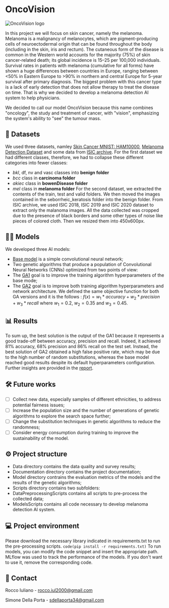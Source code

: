 # OncoVision
 ![OncoVision logo](https://github.com/Rocco000/OncoVision/blob/main/OncoVisionLogo.png)
 
 In this project  we will focus on skin cancer, namely the melanoma. Melanoma is a malignancy of melanocytes, which are pigment-producing cells of neuroectodermal origin that can be found throughout the body (including in the skin, iris and rectum). The cutaneous form of the disease is common in the Western world accounts for the majority (75%) of skin cancer-related death; its global incidence is 15–25 per 100,000 individuals. Survival rates in patients with melanoma (cumulative for all forms) have shown a huge differences between countries in Europe, ranging between <50% in Eastern Europe to >90% in northern and central Europe for 5-year survival after primary diagnosis. The biggest problem with this cancer type is a lack of early detection that does not allow therapy to treat the disease on time. That is why we decided to develop a melanoma detection AI system to help physicians.
 
 We decided to call our model OncoVision because this name combines "oncology", the study and treatment of cancer, with "vision", emphasizing the system's ability to "see" the tumour mass.

 ## 📂 ​Datasets
 
  We used three datasets, namley [Skin Cancer MNIST: HAM10000](https://www.kaggle.com/datasets/kmader/skin-cancer-mnist-ham10000), [Melanoma Detection Dataset](https://www.kaggle.com/datasets/wanderdust/skin-lesion-analysis-toward-melanoma-detection) and some data from [ISIC archive](https://api.isic-archive.com/collections/?pinned=true). For the first dataset we had different classes, therefore, we had to collapse these different categories into fewer classes:
  * _bkl_, df, nv and vasc classes into __benign folder__
  * _bcc_ class in __carcinoma folder__
  * _akiec_ class in __bowenDisease folder__
  * _mel_ class in __melanoma folder__
 For the second dataset, we extracted the contents of the train, test and valid folders. We then moved the images contained in the seborrheic_keratosis folder into the benign folder.
 From ISIC archive, we used ISIC 2018, ISIC 2019 and ISIC 2020 dataset to extract only the malanoma images.
 All the data collected was cropped due to the presence of black borders and some other types of noise like pieces of colored cloth. Then we resized them into 450x600px.

## 🧠​🧬 ​Models

 We developed three AI models:
 * [Base model](https://github.com/Rocco000/OncoVision/blob/main/Scripts/ModelsScripts/ModelArchitecture1.ipynb) is a simple convolutional neural network;
 * Two genetic algorithms that produce a population of Convolutional Neural Networks (CNNs) optimized from two points of view:
  * The [GA1](https://github.com/Rocco000/OncoVision/blob/main/Scripts/ModelsScripts/GAapproach1.ipynb) goal is to improve the training algorithm hyperparameters of the base mode;
  * The [GA2](https://github.com/Rocco000/OncoVision/blob/main/Scripts/ModelsScripts/GAApproach2.ipynb) goal is to improve both training algorithm hyperparameters and network architecture.
  We defined the same objective function for both GA versions and it is the follows : $f(x)= w_1 * accuracy+w_2 * precision+w_3 * recall$ where $w_1=0.2$, $w_2=0.35$ and $w_3=0.45$.

## 📊 Results

 To sum up, the best solution is the output of the GA1 because it represents a good trade-off between accuracy, precision and recall. Indeed, it achieved 81% accuracy, 68% precision and 86% recall on the test set. Instead, the best solution of GA2 obtained a high false positive rate, which may be due to the high number of random substitutions, whereas the base model reached good results despite its default hyperparameters configuration. Further insights are provided in the [report](https://github.com/Rocco000/OncoVision/blob/main/Documentation/OncoVision.pdf).

## 🛠️ Future works

 - [ ] Collect new data, especially samples of different ethnicities, to address potential fairness issues;
 - [ ] Increase the population size and the number of generations of genetic algorithms to explore the search space further;
 - [ ] Change the substitution techniques in genetic algorithms to reduce the randomness;
 - [ ] Consider energy consumption during training to improve the sustainability of the model.

## ⚙️ ​Project structure

 * Data directory contains the data quality and survey results;
 * Documentation directory contains the project documentation;
 * Model directory contrains the evaluation metrics of the models and the results of the genetic algorithms;
 * Scripts directory contains two subfolders:
  * DataPreprocessingScripts contains all scripts to pre-process the collected data;
  * ModelsScripts contains all code necessary to develop melanoma detection AI system.

## 💻 Project environment

 Please download the necessary library indicated in requirements.txt to run the pre-processing scripts.
 `code(pip install -r requirements.txt)`
 To run models, you can modify the code snippet and insert the appropriate path. MLflow was used to track the performance of the models. If you don't want to use it, remove the corresponding code.

## 📧 ​Contact

 Rocco Iuliano - rocco.iul2000@gmail.com
 
 Simone Della Porta - sdellaporta34@gmail.com
